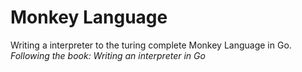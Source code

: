 # Monkey Language

Writing a interpreter to the turing complete Monkey Language in Go.
_Following the book: Writing an interpreter in Go_

